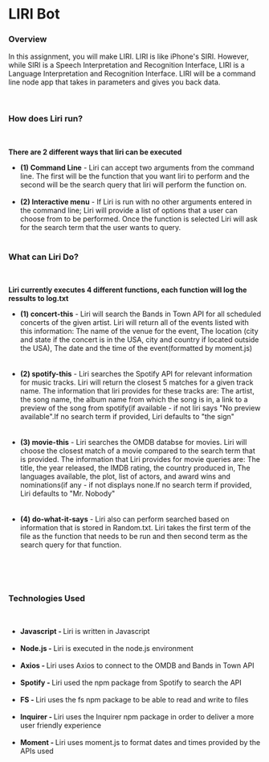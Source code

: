<h1>LIRI Bot</h1>


<h3><b>Overview</b></h3>

<p>In this assignment, you will make LIRI. LIRI is like iPhone's SIRI. However, while SIRI is a Speech Interpretation and Recognition Interface, LIRI is a Language Interpretation and Recognition Interface. LIRI will be a command line node app that takes in parameters and gives you back data.</p><br>

<h3><b>How does Liri run?</h3></b><br>

<p><b>There are 2 different ways that liri can be executed</b><br>
<ul>
  <li><b>(1) Command Line</b> - Liri can accept two arguments from the command line. The first will be the function that you want liri to perform and the second will be the search query that liri will perform the function on.</li><br>

<li><b>(2) Interactive menu</b> - If Liri is run with no other arguments entered in the command line; Liri will provide a list of options that a user can choose from to be performed. Once the function is selected Liri will ask for the search term that the user wants to query.</li><br>
</ul>
</p>

<h3><b>What can Liri Do?</h3></b><br>

<p><b>Liri currently executes 4 different functions, each function will log the ressults to log.txt</b><br>
<ul>
  <li><b>(1) concert-this</b> - Liri will search the Bands in Town API for all scheduled concerts of the given artist. Liri will return all of the events listed with this information: The name of the venue for the event, The location (city and state if the concert is in the USA, city and country if located outside the USA), The date and the time of the event(formatted by moment.js)</li><br><br>

<li><b>(2) spotify-this</b> - Liri searches the Spotify API for relevant information for music tracks. Liri will return the closest 5 matches for a given track name. The information that liri provides for these tracks are: The artist, the song name, the album name from which the song is in, a link to a preview of the song from spotify(if available - if not liri says "No preview available".If no search term if provided, Liri defaults to "the sign"</li><br><br>

<li><b>(3) movie-this</b> - Liri searches the OMDB databse for movies. Liri will choose the closest match of a movie compared to the search term that is provided.  The information that Liri provides for movie queries are: The title, the year released, the IMDB rating, the country produced in, The languages available, the plot, list of actors, and award wins and nominations(if any - if not displays none.If no search term if provided, Liri defaults to "Mr. Nobody"</li><br><br>

<li><b>(4) do-what-it-says</b> - Liri also can perform searched based on information that is stored in Random.txt. Liri takes the first term of the file as the function that needs to be run and then second term as the search query for that function.</li><br><br>
</p>
</ul><br>
  
 <h3><b> Technologies Used</b></h3><br>
 <p>
 <ul>
  <li><b> Javascript - </b>Liri is written in Javascript  </li><br>
  <li><b> Node.js - </b>Liri is executed in the node.js environment  </li><br>
  <li><b> Axios - </b>Liri uses Axios to connect to the OMDB and Bands in Town API  </li><br>
  <li><b> Spotify - </b>Liri used the npm package from Spotify to search the API  </li><br>
  <li><b> FS - </b>Liri uses the fs npm package to be able to read and write to files  </li><br>
  <li><b> Inquirer - </b>Liri uses the Inquirer npm package in order to deliver a more user friendly experience  </li><br>
  <li><b> Moment - </b>Liri uses moment.js to format dates and times provided by the APIs used  </li><br>
</ul>
 </p>
 

